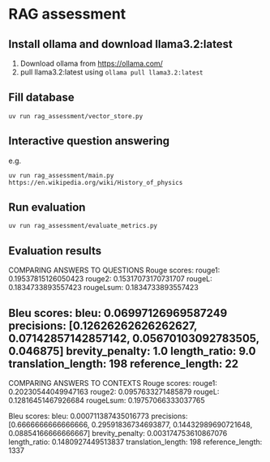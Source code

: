 # RAG assessment

## Install ollama and download llama3.2:latest

1. Download ollama from https://ollama.com/ 
2. pull llama3.2:latest using `ollama pull llama3.2:latest`

## Fill database
```
uv run rag_assessment/vector_store.py
```

## Interactive question answering

e.g.

```
uv run rag_assessment/main.py https://en.wikipedia.org/wiki/History_of_physics
```

## Run evaluation

```
uv run rag_assessment/evaluate_metrics.py
```

## Evaluation results

COMPARING ANSWERS TO QUESTIONS
Rouge scores:
rouge1: 0.19537815126050423
rouge2: 0.15317073170731707
rougeL: 0.1834733893557423
rougeLsum: 0.1834733893557423

Bleu scores:
bleu: 0.06997126969587249
precisions: [0.12626262626262627, 0.07142857142857142, 0.05670103092783505, 0.046875]
brevity_penalty: 1.0
length_ratio: 9.0
translation_length: 198
reference_length: 22
--------------------------------
COMPARING ANSWERS TO CONTEXTS
Rouge scores:
rouge1: 0.20230544049947163
rouge2: 0.0957633271485879
rougeL: 0.12816451467926684
rougeLsum: 0.19757066333037765

Bleu scores:
bleu: 0.000711387435016773
precisions: [0.6666666666666666, 0.29591836734693877, 0.14432989690721648, 0.08854166666666667]
brevity_penalty: 0.003174753610867076
length_ratio: 0.1480927449513837
translation_length: 198
reference_length: 1337